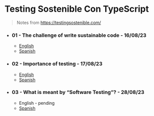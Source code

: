 # Testing Sostenible Con TypeScript

> Notes from https://testingsostenible.com/

* ### 01 - The challenge of write sustainable code - 16/08/23
  * [English](english/01.md)
  * [Spanish](español/01.md)
 
* ### 02 - Importance of testing - 17/08/23
  * [English](english/02.md)
  * [Spanish](español/02.md)

* ### 03 - What is meant by “Software Testing”? - 28/08/23
  * English - pending
  * [Spanish](español/03.md)

